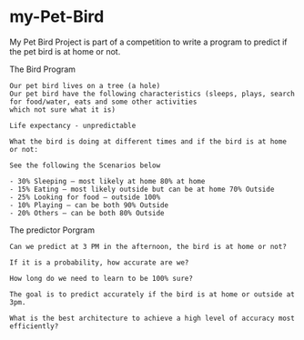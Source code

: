 # my-Pet-Bird

My Pet Bird Project is part of a competition to write a program to predict if the pet bird is at home or not.

The Bird Program

    Our pet bird lives on a tree (a hole)
    Our pet bird have the following characteristics (sleeps, plays, search for food/water, eats and some other activities
    which not sure what it is)

    Life expectancy - unpredictable

    What the bird is doing at different times and if the bird is at home or not: 

    See the following the Scenarios below

    - 30% Sleeping – most likely at home 80% at home
    - 15% Eating – most likely outside but can be at home 70% Outside
    - 25% Looking for food – outside 100%
    - 10% Playing – can be both 90% Outside
    - 20% Others – can be both 80% Outside

The predictor Porgram

    Can we predict at 3 PM in the afternoon, the bird is at home or not?

    If it is a probability, how accurate are we?

    How long do we need to learn to be 100% sure?

    The goal is to predict accurately if the bird is at home or outside at 3pm.

    What is the best architecture to achieve a high level of accuracy most efficiently?

